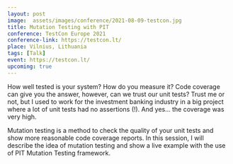 ```yaml
---
layout: post
image:  assets/images/conference/2021-08-09-testcon.jpg
title: Mutation Testing with PIT
conference: TestCon Europe 2021
conference-link: https://testcon.lt/
place: Vilnius, Lithuania
tags: [Talk]
event: https://testcon.lt/
upcoming: true
---
```


How well tested is your system? How do you measure it? Code coverage can give you the answer, however, can we trust our unit tests? Trust me or not, but I used to work for the investment banking industry in a big project where a lot of unit tests had no assertions (!). And yes… the coverage was very high.

Mutation testing is a method to check the quality of your unit tests and show more reasonable code coverage reports. In this session, I will describe the idea of mutation testing and show a live example with the use of PIT Mutation Testing framework.

